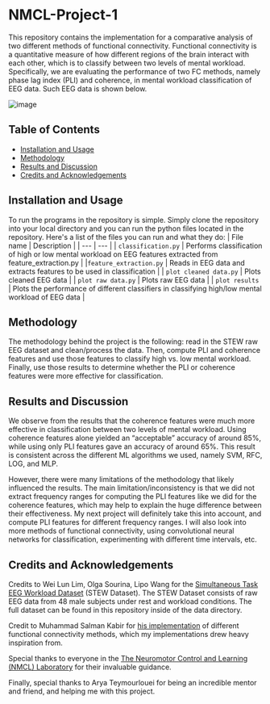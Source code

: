# NMCL-Project-1

This repository contains the implementation for a comparative analysis of two different methods of functional connectivity. Functional connectivity is a
quantitative measure of how different regions of the brain interact with each other, which is to classify between two levels of mental workload. Specifically, we are evaluating the performance of two FC methods, namely phase lag index (PLI) and coherence, in mental workload classification of EEG data. Such EEG data is shown below.

![image](https://github.com/Mimsqueeze/NMCL-Project-1/assets/101283845/4e5ff0a3-e4f0-4ce8-83e8-53ebf8ec8906)
## Table of Contents
- [Installation and Usage](#Installation-and-Usage)
- [Methodology](#Methodology)
- [Results and Discussion](#Results-and-Discussion)
- [Credits and Acknowledgements](#Credits-and-Acknowledgements)

## Installation and Usage
To run the programs in the repository is simple. Simply clone the repository into your local directory and you can run the python files located in the repository. Here's a list of the files you can run and what they do:
| File name | Description |
| --- | --- |
| `classification.py` | Performs classification of high or low mental workload on EEG features extracted from feature_extraction.py |
|`feature_extraction.py` | Reads in EEG data and extracts features to be used in classification |
| `plot cleaned data.py` | Plots cleaned EEG data |
| `plot raw data.py` | Plots raw EEG data |
| `plot results` | Plots the performance of different classifiers in classifying high/low mental workload of EEG data |

## Methodology
The methodology behind the project is the following: read in the STEW raw EEG dataset and clean/process the data. Then, compute PLI and coherence features and use those features to classify high vs. low mental workload. Finally, use those results to determine whether the PLI or coherence features were more effective for classification.

## Results and Discussion
We observe from the results that the coherence features were much more effective in classification between two levels of mental workload. Using coherence features alone yielded an “acceptable” accuracy of around 85%, while using only PLI features gave an accuracy of around 65%. This result is consistent across the different ML algorithms we used, namely SVM, RFC, LOG, and MLP. 

However, there were many limitations of the methodology that likely influenced the results. The main limitation/inconsistency is that we did not extract frequency ranges for computing the PLI features like we did for the coherence features, which may help to explain the huge difference between their effectiveness. My next project will definitely take this into account, and compute PLI features for different frequency ranges. I will also look into more methods of functional connectivity, using convolutional neural networks for classification, experimenting with different time intervals, etc.

## Credits and Acknowledgements
Credits to Wei Lun Lim, Olga Sourina, Lipo Wang for the [Simultaneous Task EEG Workload Dataset](https://dx.doi.org/10.21227/44r8-ya50) (STEW Dataset). The STEW Dataset consists of raw EEG data from 48 male subjects under rest and workload conditions. The full dataset can be found in this repository inside of the data directory.

Credit to Muhammad Salman Kabir for [his implementation](https://github.com/5a7man/eeg_fConn) of different functional connectivity methods, which my implementations drew heavy inspiration from.

Special thanks to everyone in the [The Neuromotor Control and Learning (NMCL) Laboratory](https://sph.umd.edu/research-impact/laboratories-projects-and-programs/neuromotor-control-and-learning-laboratory) for their invaluable guidance. 

Finally, special thanks to Arya Teymourlouei for being an incredible mentor and friend, and helping me with this project.
